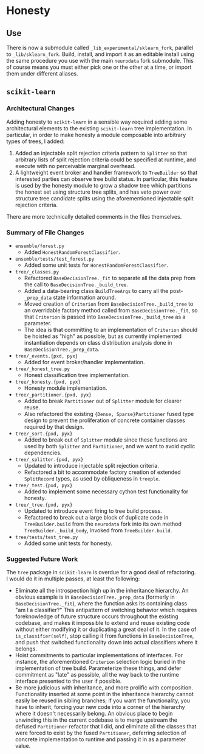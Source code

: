 # Honesty

## Use
There is now a submodule called `_lib_experimental/sklearn_fork`, parallel to `_lib/sklearn_fork`. Build, install, and import it as an editable install using the same procedure you use with the main `neurodata` fork submodule. This of course means you must either pick one or the other at a time, or import them under different aliases.

## `scikit-learn`
### Architectural Changes
Adding honesty to `scikit-learn` in a sensible way required adding some architectural elements to the existing `scikit-learn` tree implementation. In particular, in order to make honesty a module composable into arbitrary types of trees, I added:
1. Added an injectable split rejection criteria pattern to `Splitter` so that arbitrary lists of split rejection criteria could be specified at runtime, and execute with no perceivable marginal overhead.
2. A lightweight event broker and handler framework to `TreeBuilder` so that interested parties can observe tree build status. In particular, this feature is used by the honesty module to grow a shadow tree which partitions the honest set using structure tree splits, and has veto power over structure tree candidate splits using the aforementioned injectable split rejection criteria.

There are more technically detailed comments in the files themselves.


### Summary of File Changes
- `ensemble/forest.py`
    - Added `HonestRandomForestClassifier`.
- `ensemble/tests/test_forest.py`
    - Added some unit tests for `HonestRandomForestClassifier`.
- `tree/_classes.py`
    - Refactored `BaseDecisionTree._fit` to separate all the data prep from the call to `BaseDecisionTree._build_tree`.
    - Added a data-bearing class `BuildTreeArgs` to carry all the post-`_prep_data` state information around.
    - Moved creation of `Criterion` from `BaseDecisionTree._build_tree` to an overridable factory method called from `BaseDecisionTree._fit`, so that `Criterion` is passed into `BaseDecisionTree._build_tree` as a parameter.
    - The idea is that committing to an implementation of `Criterion` should be hoisted as "high" as possible, but as currently implemented instantiation depends on class distribution analysis done in `BaseDecisionTree._prep_data`.
- `tree/_events.{pxd, pyx}`
    - Added for event broker/handler implementation.
- `tree/_honest_tree.py`
    - Honest classification tree implementation.
- `tree/_honesty.{pxd, pyx}`
    - Honesty module implementation.
- `tree/_partitioner.{pxd, pyx}`
    - Added to break `Partitioner` out of `Splitter` module for clearer reuse.
    - Also refactored the existing `{Dense, Sparse}Partitioner` fused type design to prevent the proliferation of concrete container classes required by that design.
- `tree/_sort.{pxd, pyx}`
    - Added to break out of `Splitter` module since these functions are used by both `Splitter` and `Partitioner`, and we want to avoid cyclic dependencies.
- `tree/_splitter.{pxd, pyx}`
    - Updated to introduce injectable split rejection criteria.
    - Refactored a bit to accommodate factory creation of extended `SplitRecord` types, as used by obliqueness in `treeple`.
- `tree/_test.{pxd, pyx}`
    - Added to implement some necessary cython test functionality for honesty.
- `tree/_tree.{pxd, pyx}`
    - Updated to introduce event firing to tree build process.
    - Refactored to break out a large block of duplicate code in `TreeBuilder.build` from the `neurodata` fork into its own method `TreeBuilder._build_body`, invoked from `TreeBuilder.build`.
- `tree/tests/test_tree.py`
    - Added some unit tests for honesty.

### Suggested Future Work
The `tree` package in `scikit-learn` is overdue for a good deal of refactoring. I would do it in multiple passes, at least the following:
- Eliminate all the introspection high up in the inheritance hierarchy. An obvious example is in `BaseDecisionTree._prep_data` (formerly in `BaseDecisionTree._fit`), where the function asks its containing class "am I a classifier?" This antipattern of switching behavior which requires foreknowledge of future structure occurs throughout the existing codebase, and makes it impossible to extend and reuse existing code without either modifying it or duplicating a great deal of it. In the case of `is_classifier(self)`, stop calling it from functions in `BaseDecisionTree`, and push that switched functionality down into actual classifiers where it belongs.
- Hoist commitments to particular implementations of interfaces. For instance, the aforementioned `Criterion` selection logic buried in the implementation of tree build. Parameterize these things, and defer commitment as "late" as possible, all the way back to the runtime interface presented to the user if possible.
- Be more judicious with inheritance, and more prolific with composition. Functionality inserted at some point in the inheritance hierarchy cannot easily be reused in sibling branches; if you want the functionality, you have to inherit, forcing your new code into a corner of the hierarchy where it doesn't necessarily belong. An obvious place to begin unwinding this in the current codebase is to merge upstream the defused `Partitioner` refactor that I did, and eliminate all the classes that were forced to exist by the fused `Partitioner`, deferring selection of concrete implementation to runtime and passing it in as a parameter value.